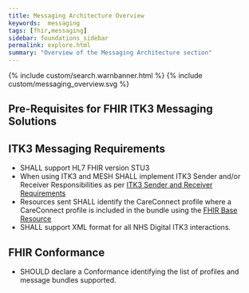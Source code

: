 ```yaml
---
title: Messaging Architecture Overview
keywords:  messaging
tags: [fhir,messaging]
sidebar: foundations_sidebar
permalink: explore.html
summary: "Overview of the Messaging Architecture section"
---
```


{% include custom/search.warnbanner.html %}
{% include custom/messaging_overview.svg %}

## Pre-Requisites for FHIR ITK3 Messaging Solutions ##

## ITK3 Messaging Requirements ##

- SHALL support HL7 FHIR version STU3
- When using ITK3 and MESH SHALL implement ITK3 Sender and/or Receiver Responsibilities as per [ITK3 Sender and Receiver Requirements](..\explore_snd&rec_req.html)
- Resources sent SHALL identify the CareConnect profile where a CareConnect profile is included in the bundle using the [FHIR Base Resource](https://hl7.org/fhir/resource-definitions.html#Resource.meta)
- SHALL support XML format for all NHS Digital ITK3 interactions.


## FHIR Conformance ##

- SHOULD declare a Conformance identifying the list of profiles and message bundles supported.






